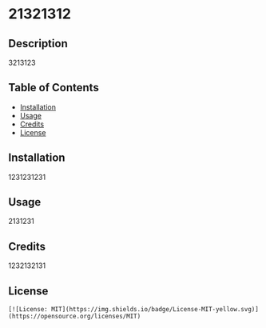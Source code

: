 # 21321312

## Description

3213123

## Table of Contents

- [Installation](#installation)
- [Usage](#usage)
- [Credits](#credits)
- [License](#license)

## Installation

1231231231

## Usage

2131231

## Credits

1232132131

## License

    [![License: MIT](https://img.shields.io/badge/License-MIT-yellow.svg)](https://opensource.org/licenses/MIT)

    


